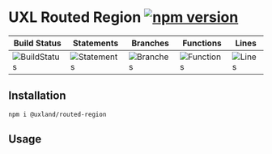 # UXL Routed Region [![npm version](https://badge.fury.io/js/%40uxland%2Frouted-region.svg)](https://badge.fury.io/js/%40uxland%2Frouted-region)

| Build Status                                    | Statements                                    | Branches                                  | Functions                                   | Lines                               |
| ----------------------------------------------- | --------------------------------------------- | ----------------------------------------- | ------------------------------------------- | ----------------------------------- |
| ![BuildStatus](https://img.shields.io/badge/Build-Passing-brightgreen.svg "Building Status") | ![Statements](https://img.shields.io/badge/Coverage-70.25%25-red.svg "Make me better!") | ![Branches](https://img.shields.io/badge/Coverage-84.91%25-yellow.svg "Make me better!") | ![Functions](https://img.shields.io/badge/Coverage-48.57%25-red.svg "Make me better!") | ![Lines](https://img.shields.io/badge/Coverage-70.25%25-red.svg "Make me better!") |

## Installation

`npm i @uxland/routed-region`

## Usage
